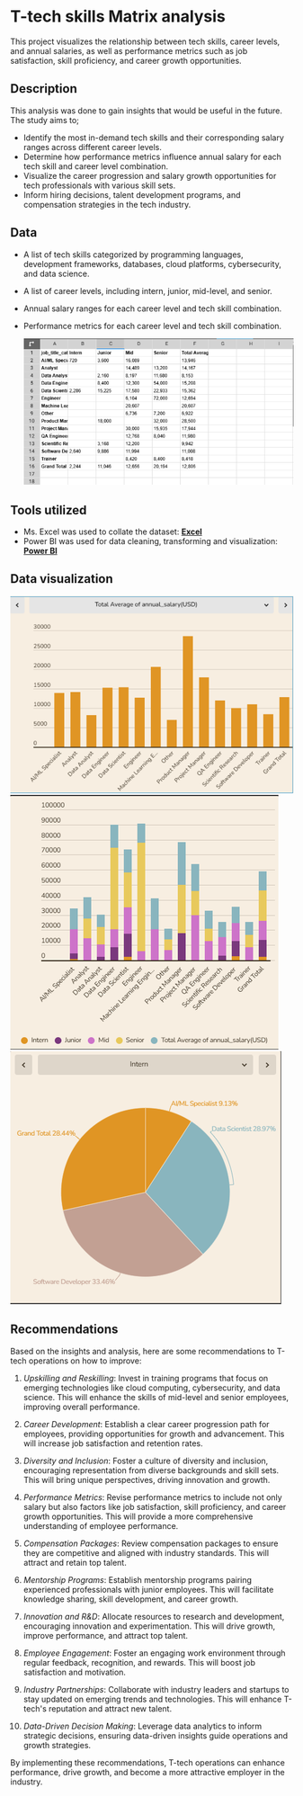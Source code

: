 # T-tech skills Matrix analysis

This project visualizes the relationship between tech skills, career levels, and annual salaries, as well as performance metrics such as job satisfaction, skill proficiency, and career growth opportunities.


## Description

This analysis was done to gain insights that would be useful in the future. The study aims to;

- Identify the most in-demand tech skills and their corresponding salary ranges across different career levels.
- Determine how performance metrics influence annual salary for each tech skill and career level combination.
- Visualize the career progression and salary growth opportunities for tech professionals with various skill sets.
- Inform hiring decisions, talent development programs, and compensation strategies in the tech industry.

## Data

- A list of tech skills categorized by programming languages, development frameworks, databases, cloud platforms, cybersecurity, and data science.
- A list of career levels, including intern, junior, mid-level, and senior.
- Annual salary ranges for each career level and tech skill combination.
- Performance metrics for each career level and tech skill combination.

  ![](infogram3.png) 

## Tools utilized

- Ms. Excel was used to collate the dataset: [**Excel**](https://www.microsoft.com/en-us/microsoft-365/excel)
- Power BI was used for data cleaning, transforming and visualization: [**Power BI**](https://www.microsoft.com/en-us/download/details.aspx?id=58494)

## Data visualization 

![](infogram4.png)  ![](infogram2.png)  ![](infogram1.png)

## Recommendations

Based on the insights and analysis, here are some recommendations to T-tech operations on how to improve:

1. *Upskilling and Reskilling*: Invest in training programs that focus on emerging technologies like cloud computing, cybersecurity, and data science. This will enhance the skills of mid-level and senior employees, improving overall performance.

2. *Career Development*: Establish a clear career progression path for employees, providing opportunities for growth and advancement. This will increase job satisfaction and retention rates.

3. *Diversity and Inclusion*: Foster a culture of diversity and inclusion, encouraging representation from diverse backgrounds and skill sets. This will bring unique perspectives, driving innovation and growth.

4. *Performance Metrics*: Revise performance metrics to include not only salary but also factors like job satisfaction, skill proficiency, and career growth opportunities. This will provide a more comprehensive understanding of employee performance.

5. *Compensation Packages*: Review compensation packages to ensure they are competitive and aligned with industry standards. This will attract and retain top talent.

6. *Mentorship Programs*: Establish mentorship programs pairing experienced professionals with junior employees. This will facilitate knowledge sharing, skill development, and career growth.

7. *Innovation and R&D*: Allocate resources to research and development, encouraging innovation and experimentation. This will drive growth, improve performance, and attract top talent.

8. *Employee Engagement*: Foster an engaging work environment through regular feedback, recognition, and rewards. This will boost job satisfaction and motivation.

9. *Industry Partnerships*: Collaborate with industry leaders and startups to stay updated on emerging trends and technologies. This will enhance T-tech's reputation and attract new talent.

10. *Data-Driven Decision Making*: Leverage data analytics to inform strategic decisions, ensuring data-driven insights guide operations and growth strategies.

By implementing these recommendations, T-tech operations can enhance performance, drive growth, and become a more attractive employer in the industry.

